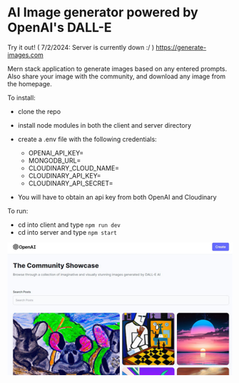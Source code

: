 # AI Image generator powered by OpenAI's DALL-E

Try it out! ( 7/2/2024: Server is currently down :/ ) https://generate-images.com

Mern stack application to generate images based on any entered prompts. Also share your image with the community, and download any image from the homepage.

To install:
  - clone the repo
  - install node modules in both the client and server directory
  - create a .env file with the following credentials: 
  
    -  OPENAI_API_KEY=
    -  MONGODB_URL=
    -  CLOUDINARY_CLOUD_NAME=
    -  CLOUDINARY_API_KEY=
    -  CLOUDINARY_API_SECRET=
  - You will have to obtain an api key from both OpenAI and Cloudinary
  
  To run:
   - cd into client and type `npm run dev`
   - cd into server and type `npm start`
   
   ![image generator](client/public/dalle.jpg)

  
